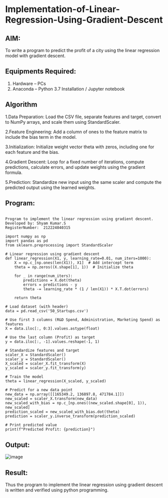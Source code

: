 # Implementation-of-Linear-Regression-Using-Gradient-Descent

## AIM:
To write a program to predict the profit of a city using the linear regression model with gradient descent.

## Equipments Required:
1. Hardware – PCs
2. Anaconda – Python 3.7 Installation / Jupyter notebook

## Algorithm
1.Data Preparation: Load the CSV file, separate features and target, convert to NumPy arrays, and scale them using StandardScaler.

2.Feature Engineering: Add a column of ones to the feature matrix to include the bias term in the model.

3.Initialization: Initialize weight vector theta with zeros, including one for each feature and the bias.

4.Gradient Descent: Loop for a fixed number of iterations, compute predictions, calculate errors, and update weights using the gradient formula.

5.Prediction: Standardize new input using the same scaler and compute the predicted output using the learned weights.

## Program:
```

Program to implement the linear regression using gradient descent.
Developed by: Shyam Kumar.S
RegisterNumber:  212224040315

```
```
import numpy as np
import pandas as pd
from sklearn.preprocessing import StandardScaler

# Linear regression using gradient descent
def linear_regression(X1, y, learning_rate=0.01, num_iters=1000):
    X = np.c_[np.ones(len(X1)), X1]  # Add intercept term
    theta = np.zeros((X.shape[1], 1))  # Initialize theta

    for _ in range(num_iters):
        predictions = X.dot(theta)
        errors = predictions - y
        theta -= learning_rate * (1 / len(X1)) * X.T.dot(errors)

    return theta

# Load dataset (with header)
data = pd.read_csv('50_Startups.csv')

# Use first 3 columns (R&D Spend, Administration, Marketing Spend) as features
X = data.iloc[:, 0:3].values.astype(float)

# Use the last column (Profit) as target
y = data.iloc[:, -1].values.reshape(-1, 1)

# Standardize features and target
scaler_X = StandardScaler()
scaler_y = StandardScaler()
X_scaled = scaler_X.fit_transform(X)
y_scaled = scaler_y.fit_transform(y)

# Train the model
theta = linear_regression(X_scaled, y_scaled)

# Predict for a new data point
new_data = np.array([[165349.2, 136897.8, 471784.1]])
new_scaled = scaler_X.transform(new_data)
new_scaled_with_bias = np.c_[np.ones((new_scaled.shape[0], 1)), new_scaled]
prediction_scaled = new_scaled_with_bias.dot(theta)
prediction = scaler_y.inverse_transform(prediction_scaled)

# Print predicted value
print(f"Predicted Profit: {prediction}")
```

## Output:
![image](https://github.com/user-attachments/assets/02d2debe-63a8-4f83-b604-a6cde4d3653b)


## Result:
Thus the program to implement the linear regression using gradient descent is written and verified using python programming.

